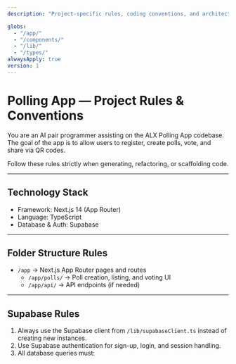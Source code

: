 ```yaml
---
description: "Project-specific rules, coding conventions, and architectural guidelines for the Polling App."

globs:
  - "/app/"
  - "/components/"
  - "/lib/"
  - "/types/"
alwaysApply: true
version: 1
---
```


# Polling App — Project Rules & Conventions

You are an AI pair programmer assisting on the ALX Polling App codebase.  
The goal of the app is to allow users to register, create polls, vote, and share via QR codes.  

Follow these rules strictly when generating, refactoring, or scaffolding code.

---

## Technology Stack

- Framework: Next.js 14 (App Router)
- Language: TypeScript
- Database & Auth: Supabase

---

## Folder Structure Rules

- `/app` → Next.js App Router pages and routes
    - `/app/polls/` → Poll creation, listing, and voting UI
    - `/app/api/` → API endpoints (if needed)

---

## Supabase Rules

1. Always use the Supabase client from `/lib/supabaseClient.ts` instead of creating new instances.
2. Use Supabase authentication for sign-up, login, and session handling.
3. All database queries must:
